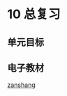 # 10 总复习

## 单元目标


## 电子教材

<Epep grade="xxsx2b" :pep="1221001202131" :pages="110" :paged="116" ></Epep>


[zanshang](../res/zanshang.md ':include')